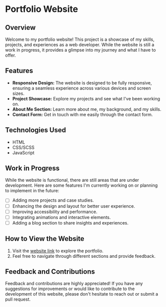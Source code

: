 
# Portfolio Website


## Overview

Welcome to my portfolio website! This project is a showcase of my skills, projects, and experiences as a web developer. While the website is still a work in progress, it provides a glimpse into my journey and what I have to offer.

## Features

- **Responsive Design:** The website is designed to be fully responsive, ensuring a seamless experience across various devices and screen sizes.
- **Project Showcase:** Explore my projects and see what I've been working on.
- **About Me Section:** Learn more about me, my background, and my skills.
- **Contact Form:** Get in touch with me easily through the contact form.

## Technologies Used

- HTML
- CSS/SCSS
- JavaScript

## Work in Progress

While the website is functional, there are still areas that are under development. Here are some features I'm currently working on or planning to implement in the future:

- [ ] Adding more projects and case studies.
- [ ] Enhancing the design and layout for better user experience.
- [ ] Improving accessibility and performance.
- [ ] Integrating animations and interactive elements.
- [ ] Adding a blog section to share insights and experiences.

## How to View the Website

1. Visit the [website link]([link_to_website](https://ydvankit1.github.io/portfolio-2024/)) to explore the portfolio.
2. Feel free to navigate through different sections and provide feedback.

## Feedback and Contributions

Feedback and contributions are highly appreciated! If you have any suggestions for improvements or would like to contribute to the development of this website, please don't hesitate to reach out or submit a pull request.

